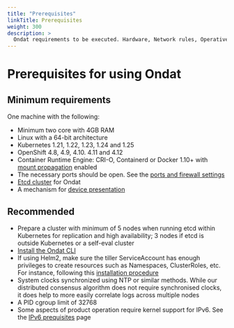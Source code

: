 ```yaml
---
title: "Prerequisites"
linkTitle: Prerequisites
weight: 300
description: >
  Ondat requirements to be executed. Hardware, Network rules, Operative System Distribution, Kernel modules, etc.
---
```


# Prerequisites for using Ondat

## Minimum requirements

One machine with the following:

* Minimum two core with 4GB RAM
* Linux with a 64-bit architecture
* Kubernetes 1.21, 1.22, 1.23, 1.24 and 1.25
* OpenShift 4.8, 4.9, 4.10. 4.11 and 4.12
* Container Runtime Engine: CRI-O, Containerd or Docker 1.10+ with [mount propagation](/docs/prerequisites/mountpropagation) enabled
* The necessary ports should be open. See the [ports and firewall settings](/docs/prerequisites/firewalls)
* [Etcd cluster](/docs/prerequisites/etcd) for Ondat
* A mechanism for [device presentation](/docs/prerequisites/systemconfiguration)

## Recommended

* Prepare a cluster with minimum of 5 nodes when running etcd within Kubernetes for replication and high availability; 3 nodes if etcd is outside Kubernetes or a self-eval cluster
* [Install the Ondat CLI](/docs/reference/cli/)
* If using Helm2, make sure the tiller ServiceAccount has enough privileges to create resources such as Namespaces, ClusterRoles, etc. For instance, following this [installation procedure](https://v2.helm.sh/docs/using_helm/#role-based-access-control)
* System clocks synchronized using NTP or similar methods. While our distributed consensus algorithm does not require synchronised clocks, it does help to more easily correlate logs across multiple nodes
* A PID cgroup limit of 32768
* Some aspects of product operation require kernel support for IPv6. See the [IPv6 prequisites](/docs/prerequisites/ipv6) page
